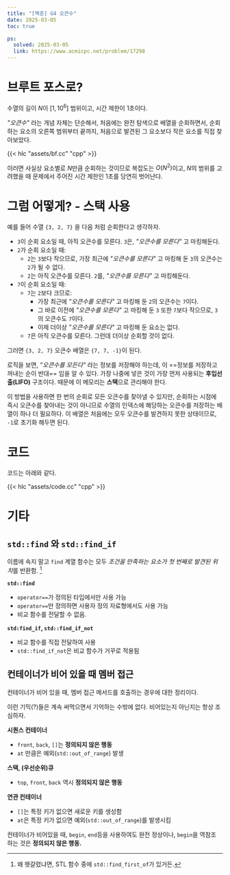 ```yaml
---
title: "[백준] G4 오큰수"
date: 2025-03-05
toc: true

ps:
  solved: 2025-03-05
  link: https://www.acmicpc.net/problem/17298
---
```


<!-- 

60분, 못 풀었음

-->

# 브루트 포스로?

수열의 길이 $N$이 $[1, 10^6]$ 범위이고, 시간 제한이 1초이다.

*"오큰수"* 라는 개념 자체는 단순해서, 처음에는 완전 탐색으로 배열을 순회하면서, 순회하는 요소의 오른쪽 범위부터 끝까지, 처음으로 발견된 그 요소보다 작은 요소를 직접 찾아보았다.

{{< hlc "assets/bf.cc" "cpp" >}}

이러면 사실상 요소별로 $N$만큼 순회하는 것이므로 복잡도는 $O(N^2)$이고, $N$의 범위를 고려했을 때 문제에서 주어진 시간 제한인 1초를 당연히 벗어난다.

# 그럼 어떻게? - 스택 사용

예를 들어 수열 `{3, 2, 7}` 을 다음 처럼 순회한다고 생각하자.

* `3`이 순회 요소일 때, 아직 오큰수를 모른다. `3`은, *"오큰수를 모른다"* 고 마킹해둔다.
* `2`가 순회 요소일 때:
  * `2`는 `3`보다 작으므로, 가장 최근에 *"오큰수를 모른다"* 고 마킹해 둔 `3`의 오큰수는 `2`가 될 수 없다.
  * `2`는 아직 오큰수를 모른다. `2`를, *"오큰수를 모른다"* 고 마킹해둔다.
* `7`이 순회 요소일 때:
  * `7`는 `2`보다 크므로: 
    * 가장 최근에 *"오큰수를 모른다"* 고 마킹해 둔 `2`의 오큰수는 `7`이다.
    * 그 바로 이전에 *"오큰수를 모른다"* 고 마킹해 둔 `3` 또한 `7`보다 작으므로, `3`의 오큰수도 `7`이다.
    * 이제 더이상 *"오큰수를 모른다"* 고 마킹해 둔 요소는 없다.
  * `7`은 아직 오큰수를 모른다. 그런데 더이상 순회할 것이 없다.

그러면 `{3, 2, 7}` 오큰수 배열은 `{7, 7, -1}`이 된다.

로직을 보면, *"오큰수를 모든다"* 라는 정보를 저장해야 하는데, 이 ==정보를 저장하고 꺼내는 순이 반대== 임을 알 수 있다. 가장 나중에 넣은 것이 가장 먼저 사용되는 **후입선출(LIFO)** 구조이다. 때문에 이 메모리는 **스택**으로 관리해야 한다.

이 방법을 사용하면 한 번의 순회로 모든 오큰수를 찾아낼 수 있지만, 순회하는 시점에 즉시 오큰수를 찾아내는 것이 아니므로 수열의 인덱스에 해당하는 오큰수를 저장하는 배열이 하나 더 필요하다. 이 배열은 처음에는 모두 오큰수를 발견하지 못한 상태이므로, `-1`로 초기화 해두면 된다.

# 코드

코드는 아래와 같다.

{{< hlc "assets/code.cc" "cpp" >}}

# 기타

## `std::find` 와 `std::find_if`

이름에 속지 말고 `find` 계열 함수는 모두 *조건을 만족하는 요소가 첫 번째로 발견된 위치*를 반환함. [^1] 

[^1]: 왜 헷갈렸냐면, STL 함수 중에 `std::find_first_of`가 있거든.

**`std::find`**

* `operator==`가 정의된 타입에서만 사용 가능
* `operator==`만 정의하면 사용자 정의 자료형에서도 사용 가능
* 비교 함수를 전달할 수 없음.

**`std:find_if`, `std::find_if_not`**

* 비교 함수를 직접 전달하여 사용
* `std::find_if_not`은 비교 함수가 거꾸로 적용됨

## 컨테이너가 비어 있을 때 멤버 접근

컨테이너가 비어 있을 때, 멤버 접근 메서드를 호출하는 경우에 대한 정리이다.

이런 기믹(?)들은 계속 써먹으면서 기억하는 수밖에 없다. 
비어있는지 아닌지는 항상 조심하자.

**시퀀스 컨테이너**

* `front`, `back`, `[]`는 **정의되지 않은 행동**
* `at` 만큼은 예외(`std::out_of_range`) 발생

**스택, (우선순위)큐**

* `top`, `front`, `back` 역시 **정의되지 않은 행동**

**연관 컨테이너**

* `[]`는 특정 키가 없으면 새로운 키를 생성함
* `at`은 특정 키가 없으면 예외(`std::out_of_range`)를 발생시킴

컨테이너가 비어있을 때, `begin`, `end`등을 사용하여도 완전 정상이나, `begin`을 역참조 하는 것은 **정의되지 않은 행동.**
